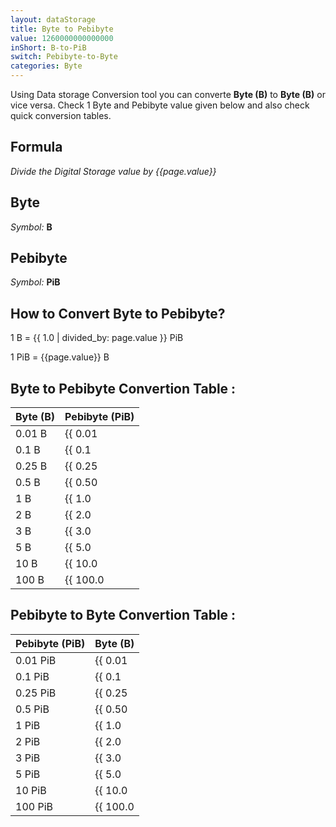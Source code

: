 ```yaml
---
layout: dataStorage
title: Byte to Pebibyte
value: 1260000000000000
inShort: B-to-PiB
switch: Pebibyte-to-Byte
categories: Byte
---
```


Using Data storage Conversion tool you can converte **Byte (B)** to **Byte (B)** or vice versa. Check 1 Byte and Pebibyte value given below and also check quick conversion tables.

## Formula
*Divide the Digital Storage value by {{page.value}}*

## Byte
*Symbol:* **B**

## Pebibyte
*Symbol:* **PiB**

## How to Convert Byte to Pebibyte?

1 B = {{ 1.0 | divided_by: page.value }} PiB

1 PiB = {{page.value}} B


## Byte to Pebibyte Convertion Table :

| Byte (B) | Pebibyte (PiB) |
| ---- | ---- |
| 0.01 B | {{ 0.01 | divided_by: page.value | round: 12 }} PiB |
| 0.1 B | {{ 0.1 | divided_by: page.value | round: 12 }} PiB |
| 0.25 B | {{ 0.25 | divided_by: page.value | round: 12 }} PiB |
| 0.5 B | {{ 0.50 | divided_by: page.value | round: 12 }} PiB |
| 1 B | {{ 1.0 | divided_by: page.value | round: 12 }} PiB |
| 2 B | {{ 2.0 | divided_by: page.value | round: 12 }} PiB |
| 3 B | {{ 3.0 | divided_by: page.value | round: 12 }} PiB |
| 5 B | {{ 5.0 | divided_by: page.value | round: 12 }} PiB |
| 10 B | {{ 10.0 | divided_by: page.value | round: 12 }} PiB |
| 100 B | {{ 100.0 | divided_by: page.value | round: 12 }} PiB |

## Pebibyte to Byte Convertion Table :

| Pebibyte (PiB) | Byte (B) |
| ---- | ---- |
| 0.01 PiB | {{ 0.01 | times: page.value | round: 12 }} B |
| 0.1 PiB | {{ 0.1 | times: page.value | round: 12 }} B |
| 0.25 PiB | {{ 0.25 | times: page.value | round: 12 }} B |
| 0.5 PiB | {{ 0.50 | times: page.value | round: 12 }} B |
| 1 PiB | {{ 1.0 | times: page.value | round: 12 }} B |
| 2 PiB | {{ 2.0 | times: page.value | round: 12 }} B |
| 3 PiB | {{ 3.0 | times: page.value | round: 12 }} B |
| 5 PiB | {{ 5.0 | times: page.value | round: 12 }} B |
| 10 PiB | {{ 10.0 | times: page.value | round: 12 }} B |
| 100 PiB | {{ 100.0 | times: page.value | round: 12 }} B |


<script>
document.getElementById('selectInput')[1].selected = true
document.getElementById('selectOutput')[21].selected = true
</script>

